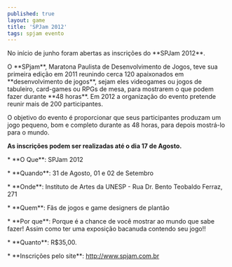 ```yaml
---
published: true
layout: game
title: 'SPJam 2012'
tags: spjam evento
---
```

 </p>
No in&#237;cio de junho foram abertas as inscri&#231;&#245;es do **SPJam 2012**.</p>

</p>
O **SPjam**, Maratona Paulista de Desenvolvimento de Jogos, teve sua primeira edi&#231;&#227;o em 2011 reunindo cerca 120 apaixonados em **desenvolvimento de jogos**, sejam eles videogames ou jogos de tabuleiro, card-games ou RPGs de mesa, para mostrarem o que podem fazer durante **48 horas**. Em 2012 a organiza&#231;&#227;o do evento pretende reunir mais de 200 participantes.</p>
O objetivo do evento &#233; proporcionar que seus participantes produzam um jogo pequeno, bom e completo durante as 48 horas, para depois mostr&#225;-lo para o mundo.</p>
 </p>
<strong>As inscri&#231;&#245;es podem ser realizadas at&#233; o dia 17 de Agosto.</strong></p>
* **O Que**:  SPJam 2012</p>
* **Quando**:  31 de Agosto, 01 e 02 de Setembro</p>
* **Onde**:  Instituto de Artes da UNESP - Rua Dr. Bento Teobaldo Ferraz, 271</p>
* **Quem**:  F&#227;s de jogos e game designers de plant&#227;o</p>
* **Por que**:  Porque &#233; a chance de voc&#234; mostrar ao mundo que sabe fazer! Assim como ter uma exposi&#231;&#227;o bacanuda contendo seu jogo!!</p>
* **Quanto**:  R$35,00.</p>
* **Inscri&#231;&#245;es pelo site**:  <a href="http://www.spjam.com.br" target="_blank">http://www.spjam.com.br</a>
</p>
 </p>
